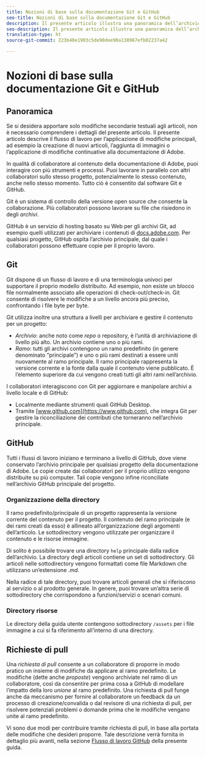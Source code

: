 ```yaml
---
title: Nozioni di base sulla documentazione Git e GitHub
seo-title: Nozioni di base sulla documentazione Git e GitHub
description: Il presente articolo illustra una panoramica dell’archivio Git, GitHub, il modo in cui il contenuto viene organizzato e le convenzioni di denominazione che vengono utilizzate per la documentazione di Adobe.
seo-description: Il presente articolo illustra una panoramica dell’archivio Git, GitHub, il modo in cui il contenuto viene organizzato e le convenzioni di denominazione che vengono utilizzate per la documentazione di Adobe.
translation-type: ht
source-git-commit: 223b40e1903c5de90dee90a138967efb02237a42

---
```


# Nozioni di base sulla documentazione Git e GitHub

## Panoramica

Se si desidera apportare solo modifiche secondarie testuali agli articoli, non è necessario comprendere i dettagli del presente articolo. Il presente articolo descrive il flusso di lavoro per l’applicazione di modifiche principali, ad esempio la creazione di nuovi articoli, l’aggiunta di immagini o l’applicazione di modifiche continuative alla documentazione di Adobe.

In qualità di collaboratore al contenuto della documentazione di Adobe, puoi interagire con più strumenti e processi. Puoi lavorare in parallelo con altri collaboratori sullo stesso progetto, potenzialmente lo stesso contenuto, anche nello stesso momento. Tutto ciò è consentito dal software Git e GitHub.

Git è un sistema di controllo della versione open source che consente la collaborazione. Più collaboratori possono lavorare su file che risiedono in degli *archivi*.

GitHub è un servizio di hosting basato su Web per gli archivi Git, ad esempio quelli utilizzati per archiviare i contenuti di [docs.adobe.com](https://docs.adobe.com). Per qualsiasi progetto, GitHub ospita l’archivio principale, dal quale i collaboratori possono effettuare copie per il proprio lavoro.

## Git

Git dispone di un flusso di lavoro e di una terminologia univoci per supportare il proprio modello distribuito. Ad esempio, non esiste un blocco file normalmente associato alle operazioni di check-out/check-in. Git consente di risolvere le modifiche a un livello ancora più preciso, confrontando i file byte per byte.

Git utilizza inoltre una struttura a livelli per archiviare e gestire il contenuto per un progetto:

- *Archivio*: anche noto come *repo* o repository, è l’unità di archiviazione di livello più alto. Un archivio contiene uno o più rami.
- *Ramo*: tutti gli archivi contengono un ramo predefinito (in genere denominato “principale”) e uno o più rami destinati a essere uniti nuovamente al ramo principale. Il ramo principale rappresenta la versione corrente e la fonte dalla quale il contenuto viene pubblicato. È l’elemento superiore da cui vengono creati tutti gli altri rami nell’archivio.

I collaboratori interagiscono con Git per aggiornare e manipolare archivi a livello locale e di GitHub:

- Localmente mediante strumenti quali GitHub Desktop.
- Tramite [www.github.com](https://www.github.com), che integra Git per gestire la riconciliazione dei contributi che torneranno nell’archivio principale.

## GitHub

Tutti i flussi di lavoro iniziano e terminano a livello di GitHub, dove viene conservato l’archivio principale per qualsiasi progetto della documentazione di Adobe. Le copie create dai collaboratori per il proprio utilizzo vengono distribuite su più computer. Tali copie vengono infine riconciliate nell’archivio GitHub principale del progetto.

### Organizzazione della directory

Il ramo predefinito/principale di un progetto rappresenta la versione corrente del contenuto per il progetto. Il contenuto del ramo principale (e dei rami creati da esso) è allineato all’organizzazione degli argomenti dell’articolo. Le sottodirectory vengono utilizzate per organizzare il contenuto e le risorse immagine.

Di solito è possibile trovare una directory `help` principale dalla radice dell’archivio. La directory degli articoli contiene un set di sottodirectory. Gli articoli nelle sottodirectory vengono formattati come file Markdown che utilizzano un’estensione *.md*.

Nella radice di tale directory, puoi trovare articoli generali che si riferiscono al servizio o al prodotto generale. In genere, puoi trovare un’altra serie di sottodirectory che corrispondono a funzioni/servizi o scenari comuni.

### Directory risorse

Le directory della guida utente contengono sottodirectory `/assets` per i file immagine a cui si fa riferimento all’interno di una directory.

<!---
### Markdown file template

For convenience, the root directory of each repository typically contains a Markdown template file named `template.md`. You can use this template file as a "starter file" if you need to create a new article for submission to the repository. The file contains:

- A **metadata header** at the top of the file, delineated by two, 3-hyphen lines. It contains the various tags used for tracking information related to the article. It also includes SEO optimizations and reporting processes that Adobe uses to evaluate the performance of the content. So the metadata is important!
- Various **examples of using Markdown** to format the elements of an article.
- General **instructions on the use of Markdown extensions**, which you can use for various types of alerts.
- Examples of **embedding video** by using an iframe.
- General **instructions on the use of docs.adobe.com extensions**, which you can use for special controls such as buttons and selectors.
-->

## Richieste di pull

Una *richiesta di pull* consente a un collaboratore di proporre in modo pratico un insieme di modifiche da applicare al ramo predefinito. Le modifiche (dette anche *proposte*) vengono archiviate nel ramo di un collaboratore, così da consentire per prima cosa a GitHub di modellare l’impatto della loro *unione* al ramo predefinito. Una richiesta di pull funge anche da meccanismo per fornire al collaboratore un feedback da un processo di creazione/convalida o dal revisore di una richiesta di pull, per risolvere potenziali problemi o domande prima che le modifiche vengano unite al ramo predefinito.

Vi sono due modi per contribuire tramite richiesta di pull, in base alla portata delle modifiche che desideri proporre. Tale descrizione verrà fornita in dettaglio più avanti, nella sezione [Flusso di lavoro GitHub](local-repo.md) della presente guida.

